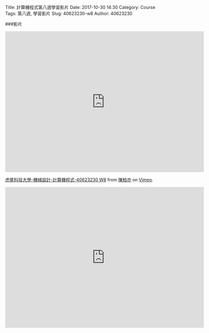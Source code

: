 Title: 計算機程式第八週學習影片
Date: 2017-10-30 14:30
Category: Course
Tags: 第八週, 學習影片
Slug: 40623230-w8
Author: 40623230


<!-- PELICAN_END_SUMMARY -->

###影片
<iframe src="https://player.vimeo.com/video/241453821" width="640" height="454" frameborder="0" webkitallowfullscreen mozallowfullscreen allowfullscreen></iframe>
<p><a href="https://vimeo.com/241453821">虎尾科技大學-機械設計-計算機程式-40623230 W8</a> from <a href="https://vimeo.com/user73465107">陳柏亦</a> on <a href="https://vimeo.com">Vimeo</a>.</p>

<iframe width="640" height="454" src="https://www.youtube.com/embed/_toiy6fhQlU" frameborder="0" gesture="media" allowfullscreen></iframe>
